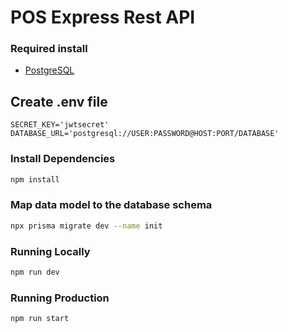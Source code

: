 # POS Express Rest API

### Required install
- [PostgreSQL](https://www.postgresql.org/)

## Create .env file

```env
SECRET_KEY='jwtsecret'
DATABASE_URL='postgresql://USER:PASSWORD@HOST:PORT/DATABASE'
```

### Install Dependencies
```bash
npm install
```

### Map data model to the database schema
```bash
npx prisma migrate dev --name init
```

### Running Locally
```bash
npm run dev
```

### Running Production
```bash
npm run start
```
